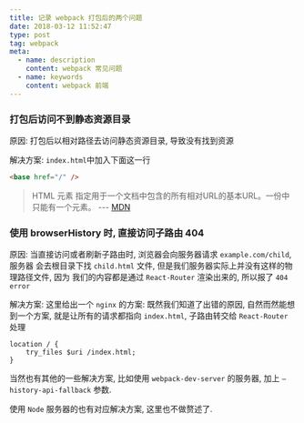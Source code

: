 ```yaml
---
title: 记录 webpack 打包后的两个问题
date: 2018-03-12 11:52:47
type: post
tag: webpack
meta:
  - name: description
    content: webpack 常见问题
  - name: keywords
    content: webpack 前端
---
```


### 打包后访问不到静态资源目录

原因: 打包后以相对路径去访问静态资源目录, 导致没有找到资源

解决方案:
`index.html`中加入下面这一行

```html
<base href="/" />
```

> HTML <base> 元素 指定用于一个文档中包含的所有相对URL的基本URL。一份中只能有一个<base>元素。 --- [MDN](https://developer.mozilla.org/zh-CN/docs/Web/HTML/Element/base)

### 使用 browserHistory 时, 直接访问子路由 404

原因: 当直接访问或者刷新子路由时, 浏览器会向服务器请求 `example.com/child`, 服务器
会去根目录下找 `child.html` 文件, 但是我们服务器实际上并没有这样的物理路径文件, 因为
我们的内容都是通过 `React-Router` 渲染出来的, 所以报了 `404 error`

解决方案:
这里给出一个 `nginx` 的方案:
既然我们知道了出错的原因, 自然而然能想到一个方案, 就是让所有的请求都指向 `index.html`,
子路由转交给 `React-Router` 处理

```nginx
location / {
    try_files $uri /index.html;
}
```

当然也有其他的一些解决方案, 比如使用 `webpack-dev-server` 的服务器, 加上 `–history-api-fallback` 参数.

使用 `Node` 服务器的也有对应解决方案, 这里也不做赘述了.

